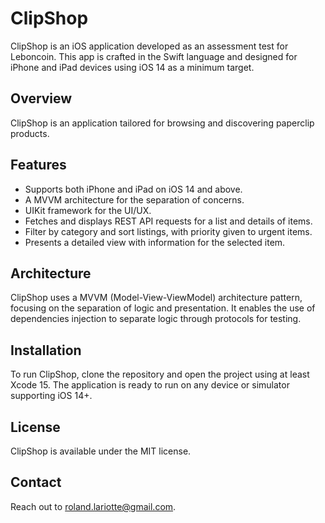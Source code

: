 # ClipShop

ClipShop is an iOS application developed as an assessment test for Leboncoin. This app is crafted 
in the Swift language and designed for iPhone and iPad devices using iOS 14 as a minimum target.

## Overview

ClipShop is an application tailored for browsing and discovering paperclip products.

## Features

- Supports both iPhone and iPad on iOS 14 and above.
- A MVVM architecture for the separation of concerns.
- UIKit framework for the UI/UX.
- Fetches and displays REST API requests for a list and details of items.
- Filter by category and sort listings, with priority given to urgent items.
- Presents a detailed view with information for the selected item.

## Architecture

ClipShop uses a MVVM (Model-View-ViewModel) architecture pattern, focusing on the separation of logic and
presentation. It enables the use of dependencies injection to separate logic through protocols for testing.

## Installation

To run ClipShop, clone the repository and open the project using at least Xcode 15. The application is ready 
to run on any device or simulator supporting iOS 14+.

## License

ClipShop is available under the MIT license.

## Contact

Reach out to roland.lariotte@gmail.com.

